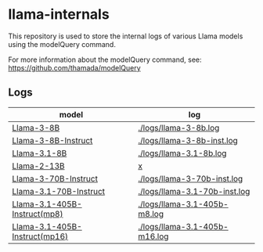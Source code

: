 # llama-internals

This repository is used to store the internal logs of various Llama models using the modelQuery command.

For more information about the modelQuery command, see: https://github.com/thamada/modelQuery

## Logs

| model | log |
| ----- | ----- |
| [Llama-3-8B](https://huggingface.co/meta-llama/Meta-Llama-3-8B) | [./logs/llama-3-8b.log](logs/llama-3-8b.log) | 
| [Llama-3-8B-Instruct](https://huggingface.co/meta-llama/Meta-Llama-3-8B-Instruct) | [./logs/llama-3-8b-inst.log](logs/llama-3-8b-inst.log) | 
| [Llama-3.1-8B](https://huggingface.co/meta-llama/Meta-Llama-3.1-8B) | [./logs/llama-3.1-8b.log](./logs/llama-3.1-8b.log) |
| [Llama-2-13B](https://huggingface.co/meta-llama/Llama-2-13b) | [x](x) |
| [Llama-3-70B-Instruct](https://huggingface.co/meta-llama/Meta-Llama-3-70B-Instruct)     | [./logs/llama-3-70b-inst.log](./logs/llama-3-70b-inst.log) |
| [Llama-3.1-70B-Instruct](https://huggingface.co/meta-llama/Meta-Llama-3.1-70B-Instruct) | [./logs/llama-3.1-70b-inst.log](./logs/llama-3.1-70b-inst.log) |
| [Llama-3.1-405B-Instruct(mp8)](https://huggingface.co/meta-llama/Meta-Llama-3.1-405B-Instruct) | [./logs/llama-3.1-405b-m8.log](./logs/llama-3.1-405b-m8.log) | 
| [Llama-3.1-405B-Instruct(mp16)](https://huggingface.co/meta-llama/Meta-Llama-3.1-405B-Instruct) | [./logs/llama-3.1-405b-m16.log](./logs/llama-3.1-405b-m16.log) | 

